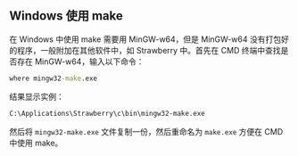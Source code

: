 <!--
 *  =======================================================================
 *  ·······································································
 *  ·······································································
 *  ····Y88b···d88P················888b·····d888·d8b·······················
 *  ·····Y88b·d88P·················8888b···d8888·Y8P·······················
 *  ······Y88o88P··················88888b·d88888···························
 *  ·······Y888P··8888b···88888b···888Y88888P888·888·88888b·····d88b·······
 *  ········888······"88b·888·"88b·888·Y888P·888·888·888·"88b·d88P"88b·····
 *  ········888···d888888·888··888·888··Y8P··888·888·888··888·888··888·····
 *  ········888··888··888·888··888·888···"···888·888·888··888·Y88b·888·····
 *  ········888··"Y888888·888··888·888·······888·888·888··888··"Y88888·····
 *  ·······························································888·····
 *  ··························································Y8b·d88P·····
 *  ···························································"Y88P"······
 *  ·······································································
 *  =======================================================================
 * 
 *  -----------------------------------------------------------------------
 * Author       : 焱铭
 * Date         : 2025-01-05 16:37:31 +0800
 * LastEditTime : 2025-01-05 16:37:37 +0800
 * Github       : https://github.com/YanMing-lxb/
 * FilePath     : /PyTeXMK/docs/Window 下使用 make.md
 * Description  : 
 *  -----------------------------------------------------------------------
 -->

## Windows 使用 make

在 Windows 中使用 make 需要用 MinGW-w64，但是 MinGW-w64 没有打包好的程序，一般附加在其他软件中，如 Strawberry 中。首先在 CMD 终端中查找是否存在 MinGW-w64，输入以下命令：
```cmd
where mingw32-make.exe
```
结果显示实例：
```cmd
C:\Applications\Strawberry\c\bin\mingw32-make.exe
```
然后将 `mingw32-make.exe` 文件复制一份，然后重命名为 `make.exe` 方便在 CMD 中使用 make。